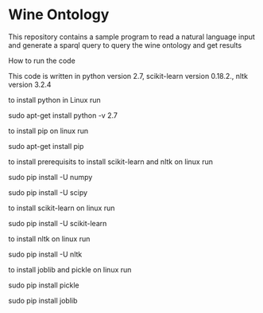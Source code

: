 # Wine Ontology
This repository contains a sample program to read a natural language input and generate a sparql query to query the wine ontology and get results

How to run the code

This code is written in python version 2.7, scikit-learn version 0.18.2., nltk version 3.2.4

to install python in Linux run

sudo apt-get install python -v 2.7

to install pip on linux run

sudo apt-get install pip

to install prerequisits to install scikit-learn and nltk on linux run

sudo pip install -U numpy

sudo pip install -U scipy

to install scikit-learn on linux run

sudo pip install -U scikit-learn

to install nltk on linux run

sudo pip install -U nltk

to install joblib and pickle on linux run

sudo pip install pickle

sudo pip install joblib
